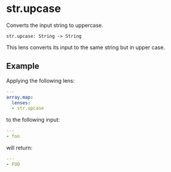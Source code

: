 # str.upcase

Converts the input string to uppercase.

```
str.upcase: String -> String
```

This lens converts its input to the same string but
in upper case.

## Example

Applying the following lens:

```yaml
---
array.map:
  lenses:
  - str.upcase
```

to the following input:

```yaml
---
- foo
```

will return:

```yaml
---
- FOO
```
